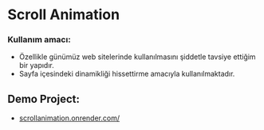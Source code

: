 # Scroll Animation

### Kullanım amacı:
- Özellikle günümüz web sitelerinde kullanılmasını şiddetle tavsiye ettiğim bir yapıdır.
- Sayfa içesindeki dinamikliği hissettirme amacıyla kullanılmaktadır.

## Demo Project:
-  [scrollanimation.onrender.com/](https://scrollanimation.onrender.com/) 
